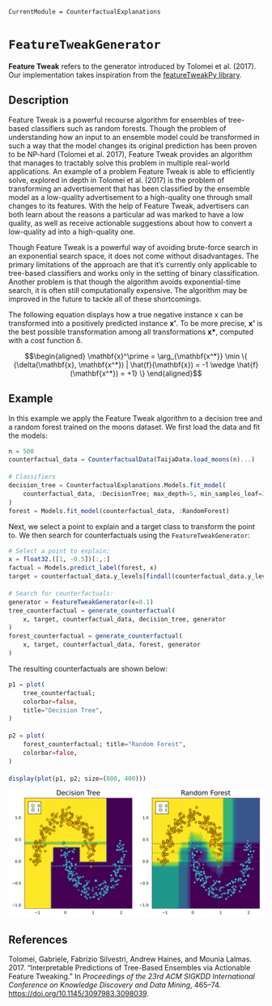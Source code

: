 

``` @meta
CurrentModule = CounterfactualExplanations 
```

# `FeatureTweakGenerator`

**Feature Tweak** refers to the generator introduced by Tolomei et al. (2017). Our implementation takes inspiration from the [featureTweakPy library](https://github.com/upura/featureTweakPy).

## Description

Feature Tweak is a powerful recourse algorithm for ensembles of tree-based classifiers such as random forests. Though the problem of understanding how an input to an ensemble model could be transformed in such a way that the model changes its original prediction has been proven to be NP-hard (Tolomei et al. 2017), Feature Tweak provides an algorithm that manages to tractably solve this problem in multiple real-world applications. An example of a problem Feature Tweak is able to efficiently solve, explored in depth in Tolomei et al. (2017) is the problem of transforming an advertisement that has been classified by the ensemble model as a low-quality advertisement to a high-quality one through small changes to its features. With the help of Feature Tweak, advertisers can both learn about the reasons a particular ad was marked to have a low quality, as well as receive actionable suggestions about how to convert a low-quality ad into a high-quality one.

Though Feature Tweak is a powerful way of avoiding brute-force search in an exponential search space, it does not come without disadvantages. The primary limitations of the approach are that it’s currently only applicable to tree-based classifiers and works only in the setting of binary classification. Another problem is that though the algorithm avoids exponential-time search, it is often still computationally expensive. The algorithm may be improved in the future to tackle all of these shortcomings.

The following equation displays how a true negative instance x can be transformed into a positively predicted instance **x’**. To be more precise, **x’** is the best possible transformation among all transformations **x\***, computed with a cost function δ.

``` math
\begin{aligned}
\mathbf{x}^\prime = \arg_{\mathbf{x^*}} \min \{ {\delta(\mathbf{x}, \mathbf{x^*}) | \hat{f}(\mathbf{x}) = -1 \wedge \hat{f}(\mathbf{x^*}) = +1} \}
\end{aligned}
```

## Example

In this example we apply the Feature Tweak algorithm to a decision tree and a random forest trained on the moons dataset. We first load the data and fit the models:

``` julia
n = 500
counterfactual_data = CounterfactualData(TaijaData.load_moons(n)...)

# Classifiers
decision_tree = CounterfactualExplanations.Models.fit_model(
    counterfactual_data, :DecisionTree; max_depth=5, min_samples_leaf=3
)
forest = Models.fit_model(counterfactual_data, :RandomForest)
```

Next, we select a point to explain and a target class to transform the point to. We then search for counterfactuals using the `FeatureTweakGenerator`:

``` julia
# Select a point to explain:
x = float32.([1, -0.5])[:,:]
factual = Models.predict_label(forest, x)
target = counterfactual_data.y_levels[findall(counterfactual_data.y_levels != factual)][1]

# Search for counterfactuals:
generator = FeatureTweakGenerator(ϵ=0.1)
tree_counterfactual = generate_counterfactual(
    x, target, counterfactual_data, decision_tree, generator
)
forest_counterfactual = generate_counterfactual(
    x, target, counterfactual_data, forest, generator
)
```

The resulting counterfactuals are shown below:

``` julia
p1 = plot(
    tree_counterfactual;
    colorbar=false,
    title="Decision Tree",
)

p2 = plot(
    forest_counterfactual; title="Random Forest",
    colorbar=false,
)

display(plot(p1, p2; size=(800, 400)))
```

![](feature_tweak_files/figure-commonmark/cell-5-output-1.svg)

## References

Tolomei, Gabriele, Fabrizio Silvestri, Andrew Haines, and Mounia Lalmas. 2017. “Interpretable Predictions of Tree-Based Ensembles via Actionable Feature Tweaking.” In *Proceedings of the 23rd ACM SIGKDD International Conference on Knowledge Discovery and Data Mining*, 465–74. <https://doi.org/10.1145/3097983.3098039>.

